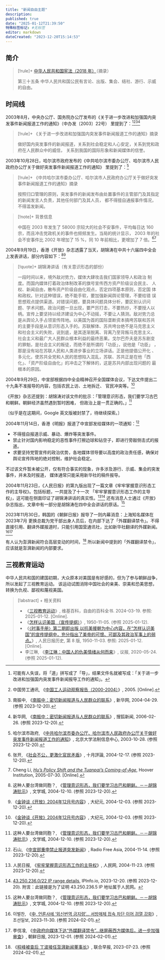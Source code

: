 ```yaml
---
title: "新闻自由主题"
description:
published: true
date: "2025-01-12T21:39:50"
特殊标签标记: #无标签
editor: markdown
dateCreated: "2023-12-20T15:14:53"
---
```


## 简介

> [!rule]+ [中华人民共和国宪法（2018 年）][]（摘录）
>
> 第三十五条 中华人民共和国公民有言论、出版、集会、结社、游行、示威的自由。

[中华人民共和国宪法（2018 年）]: https://zh.wikisource.org/wiki/中华人民共和国宪法_(2018年)

## 时间线

2003年8月，中央办公厅、国务院办公厅发布的《关于进一步改进和加强国内突发事件新闻报道工作的通知》（中办发〔2003〕22号）
里提到了：[^e1][^23424][^47203][^24460]

[^e1]: 可能有人失误，将「道」拼写成了「导」，结果文件名就被写成：「关于进一步改进和加强国内突发事件新闻报导工作的通知」。
[^23424]: 中国劳工通讯, 《[中国工人运动观察报告（2000-2004）](https://web.archive.org/web/20230501223424/https://clb.org.hk/sites/default/files/archive/en/File/No.4%20labourmovement%28S%29.pdf)》, 2005. [Online].
[^47203]: 南振中, 《[南振中：密切新闻报道与人民群众的联系](https://web.archive.org/web/20040630040504/http://news.xinhuanet.com/newmedia/2004-04/29/content_1447203.htm)》, 新华网, 2004-04-29. (参照 2023-12-20).
[^24460]: 新华网, 《[南振中：密切新闻报道与人民群众的联系](https://web.archive.org/web/20170813175856/http://news.sohu.com/20060226/n242024460.shtml)》, 搜狐新闻, 2006-02-26. (参照 2023-12-20).

> [!rule]+ 《关于进一步改进和加强国内突发事件新闻报道工作的通知》摘录
>
> 做好国内突发事件的新闻报道，关系到社会稳定和人心安定，关系到党和政府在人民群众中的威信，
> 关系到我国的国际形象和新闻媒体的信誉。

2003年10月28日，哈尔滨市政府发布的《中共哈尔滨市委办公厅、哈尔滨市人民政府办公厅关于做好突发事件新闻报道工作的通知》
里提到了：[^1bdfb]

[^1bdfb]: 哈尔滨市政府, 《[中共哈尔滨市委办公厅、哈尔滨市人民政府办公厅关于做好突发事件新闻报道工作的通知](https://web.archive.org/web/20231220082350/https://ncp.pkulaw.com/epidemiclar/aed7651718f717adcb6764a3cec694b1bdfb.html)》, 北京大学法制信息中心, 2003-10-28. (参照 2023-12-20).

> [!rule]+ 《中共哈尔滨市委办公厅、哈尔滨市人民政府办公厅关于做好突发事件新闻报道工作的通知》摘录
>
> 按照归口管理的原则，突发事件的新闻发布由处置事件的主管部门及其指定的新闻发言人负责，其他任何部门及其人员，
> 都不得擅自通报事件情况，不得滥发新闻。

> [!note]+ 背景信息
>
> 中国在 2003 年发生了 58000 宗较大的社会不安事件，平均每日达 160 宗，而且冲击党政机关的事件也频频发生。当局的统计显示，
> 2003 年的社会不安事件比 2002 年增加了 15 %，同 10 年前相比，更增加了 7 倍。[^00213][^clm15]

[^00213]: 张开, 《[社会不公，更激化官民矛盾](https://web.archive.org/web/20210718000213/https://october-review.org/217/217_s6.htm)》, 十月評論, 2004-12-17. (参照 2023-12-20).
[^clm15]: Cheng Li, _[Hu’s Policy Shift and the Tuanpai’s Coming-of-Age](https://web.archive.org/web/20230204194114/https://www.hoover.org/sites/default/files/uploads/documents/clm15_lc.pdf)_, Hoover Institution, 2005-07-30. [Online].

2004年9月19日，香港《开放》杂志透露了当天，胡锦涛在中共十六届四中全会上发表讲话，部分内容如下：[^01794][^36728]

[^01794]: 这种人要台湾做同胞？, 《[管理意识形态，我们要学习古巴和朝鲜。－－胡锦涛批示](https://web.archive.org/web/20230514073115/https://bbs.wenxuecity.com/taiwan/101794.html)》, 文学城, 2004-12-10. (参照 2023-12-20).
[^36728]: 《[金钟谈《开放》2004年12月号内容](https://web.archive.org/web/20050921211009/http://www.epochtimes.com/gb/4/12/3/n736728.htm)》, 大纪元, 2004-12-03. (参照 2023-12-20).

> [!quote]+ 胡锦涛讲话（有关意识形态的部份）
>
> 一段时间以来，境外敌对势力，媒体大肆攻击我们国家领导人和政治
> 制度。而国内媒体打着政治体制改革的旗号宣传西方资产阶级议会民主、
> 人权、新闻自由，散布资产阶级自由化观点，否定四项基本原则，否定国
> 体和政权。针对这种错误，绝不能手软，要加强新闻舆论管理，不要给错
> 误思想观点提供渠道。对错误问题，要具体问题具体分析，要区别认识问
> 题、学术问题。政治问题一旦出现，要严厉打击，不要热炒，不要授人以
> 柄。宣传上要坚持以经济建设为中心不动摇，不要让人猜测。敌对势力总
> 是从舆论入手占领宣传阵地。以美国为首的国际垄断资本搞垮苏联和苏共
> 的主要手段是从意识形态入手的。苏联解体、苏共垮台绝不是马克思主义
> 和社会主义的失败，说到底，是其逐渐脱离、背离乃至背叛马克思主义、
> 社会主义和最广大人民群众根本利益的最终恶果。戈尔巴乔夫是苏东剧变
> 的罪魁，是社会主义的叛徒，而绝不是所谓的「功臣」，说他是「功臣」
> ，那是没有站在苏联人民和人类进步事业的立场讲话。正是他提倡公开化
> 、多元化，使苏共全党和人民的思想陷入混乱，苏联、苏共正是在他「西
> 化」、「资产阶级自由化」的冲击之下解体的，这是苏共内部出现问题的
> 最根本的原因。

2004年9月29日，中宣部根据四中全会精神召开全国媒体会议，下达文件提出二十九条不准报导的内容，包括农民上访、土地拆迁、
官民冲突等。[^36728]
<!-- 某种程度上，也许可以认为「二十九条」限制规则的直接责任人，就是胡锦涛 -->

《开放》杂志还提到：胡锦涛对该文件的批示：「管理意识形态，我们要学习古巴和朝鲜。朝鲜经济虽然遇到暂时困难，
但政治上是一贯正确的。」[^01794]

〔似乎是在这期间，Google 英文版被封禁了，待继续探索。〕

2004年11月14日，香港《明报》报道了中宣部发给媒体的一项通知：[^41114]

[^41114]: 石山, 《[中宣部重申禁止报道突发新闻](https://web.archive.org/web/20221018232545/https://www.rfa.org/mandarin/yataibaodao/zhongxuanbu-20041114.html)》, Radio Free Asia, 2004-11-14. (参照 2023-12-20).

+   不得擅自报道示威、暴动、爆炸等突发事件。
+   禁止针对国内影响稳定的恶性事件打擦边球和钻空子，即进行旁敲侧击式的报道。
+   求要坚持党管宣传的政治优势，各地媒体领导要以高度的政治责任感，确保对舆论宣传阵地的绝对控制，维护社会稳定。

不过该文件暂未被公开，仅有符合事实的现象，许多涉及游行、示威、集会的突发事件，并未及时报道，
媒体通常只能采用新华社的稿件报导。

2004年11月23日，《人民日报》的第九版出现了一篇文章《牢牢掌握意识形态工作的主导权》。包括标题，一共提及了十一次
「牢牢掌握意识形态工作的主导权」，这可能在侧面印证了胡锦涛讲话的真实性。[^06142][^59029]
还有消息人士通过《开放》杂志指出，文章中有一部分是胡锦涛在四中全会讲话的原话。[^01794]

[^06142]: 人民日报, 《[牢牢掌握意识形态工作的主导权](https://web.archive.org/web/20231220140133/http://43.250.236.5/GB/guandian/40604/3006142.html)》, 人民网, 2004-11-23. (参照 2023-12-20).
[^59029]: [43.250.236.0/22 IP range details](https://web.archive.org/web/20231220140736/https://ipinfo.io/AS59029/43.250.236.0/22), IPInfo.io, 2023-12-20. (参照 2023-12-20). 附言：此链接是为了证明 43.250.236.5 IP 地址属于人民网。

2023年11月30日，韩国的《朝鲜日报》报导了一则内幕消息：上海知名媒体在 2023年7月 更换总裁为党干部出身人员后，在内部下达了「外媒翻译禁令」。不得直接引用、翻译外媒报道时，只能引用国营通讯社，比如新华社翻译的外媒新闻。[^BXIXY][^60078]

[^BXIXY]: 이벌찬, 《[中, 언론사에 ‘외신번역 금지령’... 서방매체 접속 차단 이어 검열 강화](https://web.archive.org/web/20231202130648/https://www.chosun.com/international/china/2023/11/30/AVLHT3KIYJBBXIJ2O3QNDBXIXY/)》, 조선일보, 2023-11-30. (参照 2024-02-01).

[^60078]: 李伐飡, 《[中政府向媒体下达“外媒翻译禁令”…继屏蔽西方媒体后，进一步加强审查](https://web.archive.org/web/20231205021337/https://cnnews.chosun.com/client/news/viw.asp?nNewsNumb=20231260078)》, 朝鲜日报, 2023-12-01. (参照 2024-02-01).

有人认为澎湃新闻符合高层变动的时间，[^16730] 所以新闻中提到的「外媒翻译禁令」，应该就是澎湃新闻的内部要求。

[^16730]: 《[程峰被查后 丁波接任澎湃新闻董事长](https://web.archive.org/web/20230723210850/https://www.zaobao.com.sg/realtime/china/story20230723-1416730)》, 联合早报, 2023-07-23. (参照 2024-02-01).

## 三视教育运动

中华人民共和国的建国初期，大众原本对美国是有好感的，但为了参与朝鲜战争，所以发起了三视教育运动。
该运动试图消除中国社会的亲美、崇美和恐美思想，转换为仇视、鄙视和蔑视美国。

> [!abstract] + 相关资料
>
> +   《[三视教育运动](https://zh.wikipedia.org/zh-hans/三视教育运动)》, 维基百科，自由的百科全书. 2024-03-19. 参照: 2025-01-12. [Online].
> +   《[怎样认识美国 （宣传提纲）](<https://web.archive.org/web/20240831160216/http://www.rmrb.zhouenlai.info/周总理专栏/总理相关/1950/1950-11-05 0061637 怎样认识美国  （宣传提纲）.htm>)》, 1950-11-05. (参照 2025-01-12).
> +   《[〈时事手册〉第二期即出版 以抗美援朝为中心内容，在“怎样认识美国”的宣传提纲中，充分指出了美帝的可恨、可鄙及其政治军事上的弱点。](https://web.archive.org/web/20240831160302/https://cn.govopendata.com/renminribao/1950/11/3/8/)》, 人民日报历史, 第 8 版, 1950-11-03. 参照: 2025-01-12. [Online].
> +   李江琳, 《[李江琳：中国人的仇美情绪从何而来](https://web.archive.org/web/20230209214615/https://yibaochina.com/?p=238616)》, 议报, 2020-05-24. (参照 2025-01-12).
